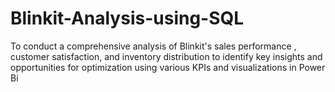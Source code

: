 # Blinkit-Analysis-using-SQL
To conduct a comprehensive analysis of Blinkit's sales performance , customer satisfaction, and inventory distribution to identify key insights and opportunities for optimization using various KPIs and visualizations in Power Bi

